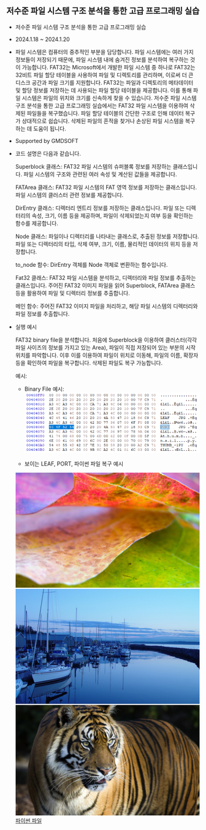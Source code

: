 ## 저수준 파일 시스템 구조 분석을 통한 고급 프로그래밍 실습

- 저수준 파일 시스템 구조 분석을 통한 고급 프로그래밍 실습
- 2024.1.18 ~ 2024.1.20
- 파일 시스템은 컴퓨터의 중추적인 부분을 담당합니다. 파일 시스템에는 여러 가지 정보들이 저장되기 때문에, 파일 시스템 내에 숨겨진 정보를 분석하여 복구하는 것이 가능합니다. FAT32는 Microsoft에서 개발한 파일 시스템 중 하나로 FAT32는 32비트 파일 할당 테이블을 사용하여 파일 및 디렉토리를 관리하며, 이로써 더 큰 디스크 공간과 파일 크기를 지원합니다. FAT32는 파일과 디렉토리의 메타데이터 및 할당 정보를 저장하는 데 사용되는 파일 할당 테이블을 제공합니다. 이를 통해 파일 시스템은 파일의 위치와 크기를 신속하게 찾을 수 있습니다.
저수준 파일 시스템 구조 분석을 통한 고급 프로그래밍 실습에서는 FAT32 파일 시스템을 이용하여 삭제된 파일들을 복구했습니다. 파일 할당 테이블의 간단한 구조로 인해 데이터 복구가 상대적으로 쉽습니다. 삭제된 파일의 흔적을 찾거나 손상된 파일 시스템을 복구하는 데 도움이 됩니다. 
- Supported by GMDSOFT

- 코드 설명은 다음과 같습니다. 

    Superblock 클래스:
        FAT32 파일 시스템의 슈퍼블록 정보를 저장하는 클래스입니다.
        파일 시스템의 구조와 관련된 여러 속성 및 계산된 값들을 제공합니다.

    FATArea 클래스:
        FAT32 파일 시스템의 FAT 영역 정보를 저장하는 클래스입니다.
        파일 시스템의 클러스터 관련 정보를 제공합니다.

    DirEntry 클래스:
        디렉터리 엔트리 정보를 저장하는 클래스입니다.
        파일 또는 디렉터리의 속성, 크기, 이름 등을 제공하며, 파일이 삭제되었는지 여부 등을 확인하는 함수를 제공합니다.

    Node 클래스:
        파일이나 디렉터리를 나타내는 클래스로, 추출된 정보를 저장합니다.
        파일 또는 디렉터리의 타입, 삭제 여부, 크기, 이름, 물리적인 데이터의 위치 등을 저장합니다.

    to_node 함수:
        DirEntry 객체를 Node 객체로 변환하는 함수입니다.

    Fat32 클래스:
        FAT32 파일 시스템을 분석하고, 디렉터리와 파일 정보를 추출하는 클래스입니다.
        주어진 FAT32 이미지 파일을 읽어 Superblock, FATArea 클래스 등을 활용하여 파일 및 디렉터리 정보를 추출합니다.

    메인 함수:
        주어진 FAT32 이미지 파일을 처리하고, 해당 파일 시스템의 디렉터리와 파일 정보를 추출합니다.

- 실행 예시

    FAT32 binary file을 분석합니다. 처음에 Superblock을 이용하여 클러스터(각각 파일 사이즈의 정보를 가지고 있는 Area), 파일이 직접 저장되어 있는 부분의 시작 위치를 파악합니다. 이후 이를 이용하여 파일이 위치로 이동해, 파일의 이름, 확장자 등을 확인하여 파일을 복구합니다. 삭제된 파일도 복구 가능합니다. 

    예시: 

    - Binary File 예시: ![sample](./binary.png)

    - 보이는 LEAF, PORT, 파이썬 파일 복구 예시

    ![sample2](./result/LEAF.JPG)
    ![sample2](./result/PORT.JPG)
    ![sample2](./result/IGER.JPG)
    [파이썬 파일](./result/THUMB_~1.PY)
